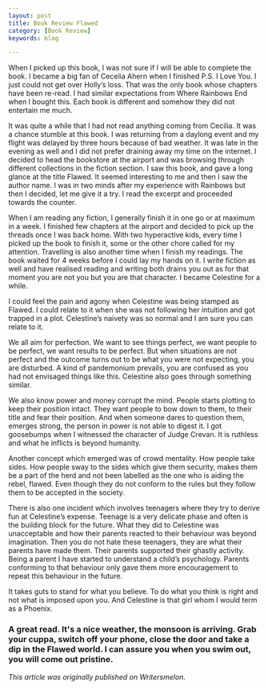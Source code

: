 ```yaml
---
layout: post
title: Book Review Flawed
category: [Book Review]
keywords: blog

---
```

When I picked up this book, I was not sure if I will be able to complete the book. I became a big fan of Cecelia Ahern when I finished P.S. I Love You. I just could not get over Holly’s loss. That was the only book whose chapters have been re-read. I had similar expectations from Where Rainbows End when I bought this. Each book is different and somehow they did not entertain me much.

It was quite a while that I had not read anything coming from Cecilia. It was a chance stumble at this book. I was returning from a daylong event and my flight was delayed by three hours because of bad weather. It was late in the evening as well and I did not prefer draining away my time on the internet. I decided to head the bookstore at the airport and was browsing through different collections in the fiction section. I saw this book, and gave a long glance at the title Flawed. It seemed interesting to me and then I saw the author name. I was in two minds after my experience with Rainbows but then I decided, let me give it a try. I read the excerpt and proceeded towards the counter.

When I am reading any fiction, I generally finish it in one go or at maximum in a week. I finished few chapters at the airport and decided to pick up the threads once I was back home. With two hyperactive kids, every time I picked up the book to finish it, some or the other chore called for my attention. Travelling is also another time when I finish my readings. The book waited for 4 weeks before I could lay my hands on it. I write fiction as well and have realised reading and writing both drains you out as for that moment you are not you but you are that character. I became Celestine for a while.

I could feel the pain and agony when Celestine was being stamped as Flawed. I could relate to it when she was not following her intuition and got trapped in a plot. Celestine’s naivety was so normal and I am sure you can relate to it.

We all aim for perfection. We want to see things perfect, we want people to be perfect, we want results to be perfect. But when situations are not perfect and the outcome turns out to be what you were not expecting, you are disturbed. A kind of pandemonium prevails, you are confused as you had not envisaged things like this. Celestine also goes through something similar.

We also know power and money corrupt the mind. People starts plotting to keep their position intact. They want people to bow down to them, to their title and fear their position. And when someone dares to question them, emerges strong, the person in power is not able to digest it. I got goosebumps when I witnessed the character of Judge Crevan. It is ruthless and what he inflicts is beyond humanity.

Another concept which emerged was of crowd mentality. How people take sides. How people sway to the sides which give them security, makes them be a part of the herd and not been labelled as the one who is aiding the rebel, flawed. Even though they do not conform to the rules but they follow them to be accepted in the society.

There is also one incident which involves teenagers where they try to derive fun at Celestine’s expense. Teenage is a very delicate phase and often is the building block for the future. What they did to Celestine was unacceptable and how their parents reacted to their behaviour was beyond imagination. Then you do not hate these teenagers, they are what their parents have made them. Their parents supported their ghastly activity. Being a parent I have started to understand a child’s psychology. Parents conforming to that behaviour only gave them more encouragement to repeat this behaviour in the future.

It takes guts to stand for what you believe. To do what you think is right and not what is imposed upon you. And Celestine is that girl whom I would term as a Phoenix.

### A great read. It's a nice weather, the monsoon is arriving. Grab your cuppa, switch off your phone, close the door and take a dip in the Flawed world. I can assure you when you swim out, you will come out pristine. ###

*This article was originally published on Writersmelon.*
